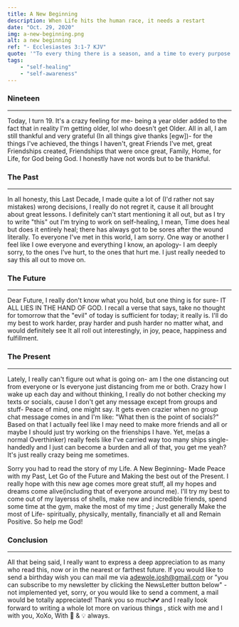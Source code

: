 ```yaml
---
title: A New Beginning
description: When Life hits the human race, it needs a restart
date: "Oct. 29, 2020"
img: a-new-beginning.png
alt: a new beginning
ref: "- Ecclesiastes 3:1-7 KJV"
quote: '"To every thing there is a season, and a time to every purpose under the heaven: A time to be born, and a time to die; a time to plant, and a time to pluck up that which is planted; A time to kill, and a time to heal; a time to break down, and a time to build up; A time to weep, and a time to laugh; a time to mourn, and a time to dance; A time to cast away stones, and a time to gather stones together; a time to embrace, and a time to refrain from embracing; A time to get, and a time to lose; a time to keep, and a time to cast away; A time to rend, and a time to sew; a time to keep silence, and a time to speak; A time to love, and a time to hate; a time of war, and a time of peace."'
tags:
    - "self-healing"
    - "self-awareness"
---
```



### Nineteen
---

Today, I turn 19. It's a crazy feeling for me- being a year older added to the fact that in reality I'm getting older, lol who doesn't get Older. All in all, I am still thankful and very grateful (In all things give thanks [egw])- for the things I've achieved, the things I haven't, great Friends I've met, great Friendships created, Friendships that were once great, Family, Home, for Life, for God being God. I honestly have not words but to be thankful.

### The Past
---

In all honesty, this Last Decade, I made quite a lot of (I'd rather not say mistakes) wrong decisions, I really do not regret it, cause it all brought about great lessons. I definitely can't start mentioning it all out, but as I try to write "this" out I'm trying to work on self-healing, I mean, Time does heal but does it entirely heal; there has always got to be sores after the wound literally. To everyone I've met in this world, I am sorry. One way or another I feel like I owe everyone and everything I know, an apology- I am deeply sorry, to the ones I've hurt, to the ones that hurt me. I just really needed to say this all out to move on.

### The Future
---

Dear Future, I really don't know what you hold, but one thing is for sure- IT ALL LIES IN THE HAND OF GOD. I recall a verse that says, take no thought for tomorrow that the "evil" of today is sufficient for today; it really is. I'll do my best to work harder, pray harder and push harder no matter what, and would definitely see It all roll out interestingly, in joy, peace, happiness and fulfillment.

### The Present
---

Lately, I really can't figure out what is going on- am I the one distancing out from everyone or Is everyone just distancing from me or both. Crazy how I wake up each day and without thinking, I really do not bother checking my texts or socials, cause I don't get any message except from groups and stuff- Peace of mind, one might say. It gets even crazier when no group chat message comes in and I'm like: "What then is the point of socials?" Based on that I actually feel like I may need to make more friends and all or maybe I should just try working on the frienships I have. Yet, me(as a normal Overthinker) really feels like I've carried way too many ships single-handedly and I just can become a burden and all of that, you get me yeah? It's just really crazy being me sometimes.

Sorry you had to read the story of my Life. A New Beginning- Made Peace with my Past, Let Go of the Future and Making the best out of the Present. I really hope with this new age comes more great stuff, all my hopes and dreams come alive(including that of everyone around me). I'll try my best to come out of my layersss of shells, make new and incredible friends, spend some time at the gym, make the most of my time ; Just generally Make the most of Life- spiritually, physically, mentally, financially et all and Remain Positive. So help me God!

### Conclusion
---

All that being said, I really want to express a deep appreciation to as many who read this, now or in the nearest or farthest future. If you would like to send a birthday wish you can mail me via <a href="mailto:adewole.josh@gmail.com" target="_blank">adewole.josh@gmail.com</a>  or "you can subscribe to my newsletter by clicking the NewsLetter button below" - not implemented yet, sorry, or you would like to send a comment, a mail would be totally appreciated! Thank you so much💕💕 and I really look forward to writing a whole lot more on various things , stick with me and I with you, XoXo, With 💖 & 💡 always.